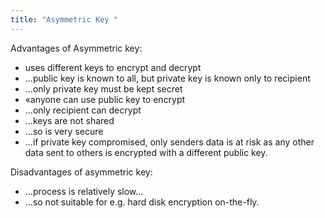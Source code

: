 ```yaml
---
title: "Asymmetric Key "
--- 
```

Advantages of Asymmetric key:
-  uses different keys to encrypt and decrypt
- ...public key is known to all, but private key is known only to recipient
- ...only private key must be kept secret
- «anyone can use public key to encrypt
- ...only recipient can decrypt
- ...keys are not shared
- ...so is very secure
- ...if private key compromised, only senders data is at risk as any other data sent to others is encrypted with a different public key.


 Disadvantages of asymmetric key:

- ...process is relatively slow...
- ...so not suitable for e.g. hard disk encryption on-the-fly. 

